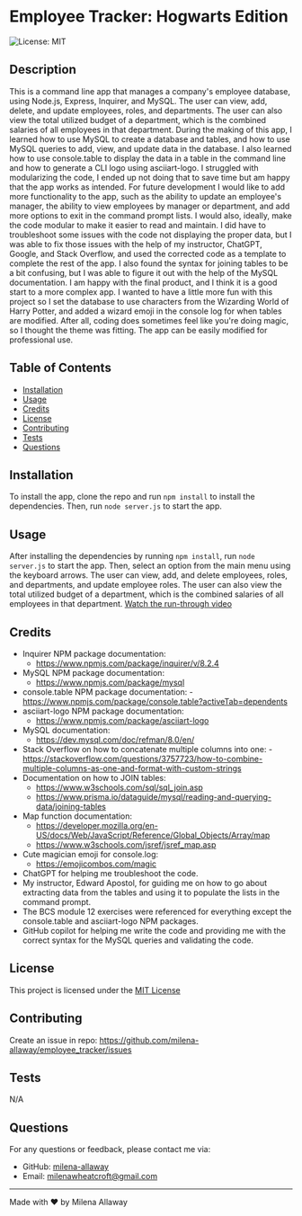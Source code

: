 # Employee Tracker: Hogwarts Edition
![License: MIT](https://img.shields.io/badge/License-MIT-yellow.svg)

## Description
This is a command line app that manages a company's employee database, using Node.js, Express, Inquirer, and MySQL. The user can view, add, delete, and update employees, roles, and departments. The user can also view the total utilized budget of a department, which is the combined salaries of all employees in that department. During the making of this app, I learned how to use MySQL to create a database and tables, and how to use MySQL queries to add, view, and update data in the database. I also learned how to use console.table to display the data in a table in the command line and how to generate a CLI logo using asciiart-logo. I struggled with modularizing the code, I ended up not doing that to save time but am happy that the app works as intended. For future development I would like to add more functionality to the app, such as the ability to update an employee's manager, the ability to view employees by manager or department, and add more options to exit in the command prompt lists. I would also, ideally, make the code modular to make it easier to read and maintain. I did have to troubleshoot some issues with the code not displaying the proper data, but I was able to fix those issues with the help of my instructor, ChatGPT, Google, and Stack Overflow, and used the corrected code as a template to complete the rest of the app. I also found the syntax for joining tables to be a bit confusing, but I was able to figure it out with the help of the MySQL documentation. I am happy with the final product, and I think it is a good start to a more complex app. I wanted to have a little more fun with this project so I set the database to use characters from the Wizarding World of Harry Potter, and added a wizard emoji in the console log for when tables are modified. After all, coding does sometimes feel like you're doing magic, so I thought the theme was fitting. The app can be easily modified for professional use.

## Table of Contents
- [Installation](#Installation)
- [Usage](#Usage)
- [Credits](#Credits)
- [License](#License)
- [Contributing](#Contributing)
- [Tests](#Tests)
- [Questions](#Questions)

## Installation
To install the app, clone the repo and run `npm install` to install the dependencies. Then, run `node server.js` to start the app.

## Usage
After installing the dependencies by running `npm install`, run `node server.js` to start the app. Then, select an option from the main menu using the keyboard arrows. The user can view, add, and delete employees, roles, and departments, and update employee roles. The user can also view the total utilized budget of a department, which is the combined salaries of all employees in that department.
[Watch the run-through video](https://drive.google.com...)

## Credits
- Inquirer NPM package documentation: 
  - https://www.npmjs.com/package/inquirer/v/8.2.4
- MySQL NPM package documentation:
    - https://www.npmjs.com/package/mysql
- console.table NPM package documentation:
    -https://www.npmjs.com/package/console.table?activeTab=dependents
- asciiart-logo NPM package documentation:
    - https://www.npmjs.com/package/asciiart-logo
- MySQL documentation:
    - https://dev.mysql.com/doc/refman/8.0/en/
- Stack Overflow on how to concatenate multiple columns into one:
    -https://stackoverflow.com/questions/3757723/how-to-combine-multiple-columns-as-one-and-format-with-custom-strings
- Documentation on how to JOIN tables:
    - https://www.w3schools.com/sql/sql_join.asp
    - https://www.prisma.io/dataguide/mysql/reading-and-querying-data/joining-tables
- Map function documentation:
    - https://developer.mozilla.org/en-US/docs/Web/JavaScript/Reference/Global_Objects/Array/map
    - https://www.w3schools.com/jsref/jsref_map.asp
- Cute magician emoji for console.log:
    - https://emojicombos.com/magic
- ChatGPT for helping me troubleshoot the code.
- My instructor, Edward Apostol, for guiding me on how to go about extracting data from the tables and using it to populate the lists in the command prompt.
- The BCS module 12 exercises were referenced for everything except the console.table and asciiart-logo NPM packages.
- GitHub copilot for helping me write the code and providing me with the correct syntax for the MySQL queries and validating the code.

## License
  This project is licensed under the [MIT License](https://opensource.org/licenses/MIT)

## Contributing
Create an issue in repo: https://github.com/milena-allaway/employee_tracker/issues

## Tests
N/A

## Questions
For any questions or feedback, please contact me via:
- GitHub: [milena-allaway](https://github.com/milena-allaway)
- Email: [milenawheatcroft@gmail.com](mailto:milenawheatcroft@gmail.com)

***

Made with ❤️ by Milena Allaway
